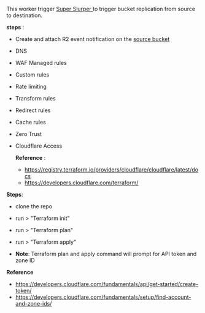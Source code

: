 
This worker trigger [Super Slurper ]([url](https://developers.cloudflare.com/r2/data-migration/super-slurper/)) to trigger bucket replication from source to destination.


**steps** :

- Create and attach R2 event notification on the [source bucket]([url](https://developers.cloudflare.com/r2/buckets/event-notifications/)) 
- DNS
- WAF Managed rules
- Custom rules
- Rate limiting
- Transform rules
- Redirect rules
- Cache rules

- Zero Trust
- Cloudflare Access

  **Reference** :
  - https://registry.terraform.io/providers/cloudflare/cloudflare/latest/docs
  - https://developers.cloudflare.com/terraform/

 **Steps**:
 
 - clone the repo
 - run > "Terraform init"
 - run > "Terraform plan"
 - run > "Terraform apply"

 - **Note**: Terraform plan and apply command will prompt for API token and zone ID

  **Reference** 
 - https://developers.cloudflare.com/fundamentals/api/get-started/create-token/
 - https://developers.cloudflare.com/fundamentals/setup/find-account-and-zone-ids/

